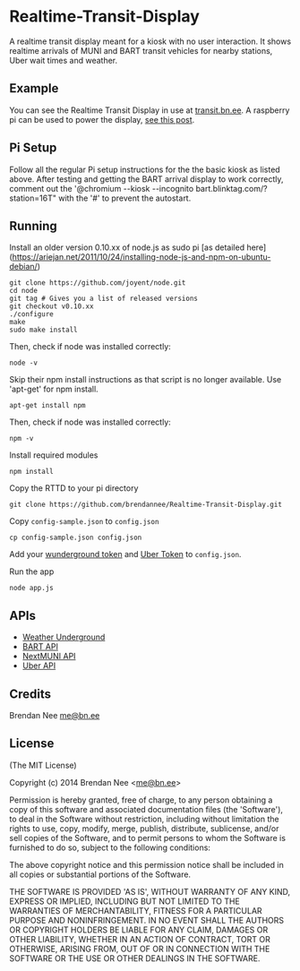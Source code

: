 # Realtime-Transit-Display

A realtime transit display meant for a kiosk with no user interaction.  It shows realtime arrivals of MUNI and BART transit vehicles for nearby stations, Uber wait times and weather.

## Example

You can see the Realtime Transit Display in use at [transit.bn.ee](http://transit.bn.ee).  A raspberry pi can be used to power the display, [see this post](http://blog.bn.ee/2013/01/11/building-a-real-time-transit-information-kiosk-with-raspberry-pi/).

## Pi Setup

Follow all the regular Pi setup instructions for the the basic kiosk as listed above.  After testing and getting the BART arrival display to work correctly, comment out the '@chromium --kiosk --incognito bart.blinktag.com/?station=16T" with the '#' to prevent the autostart.

## Running

Install an older version 0.10.xx of node.js as sudo pi [as detailed here] (https://ariejan.net/2011/10/24/installing-node-js-and-npm-on-ubuntu-debian/)

    git clone https://github.com/joyent/node.git
    cd node
    git tag # Gives you a list of released versions
    git checkout v0.10.xx
    ./configure
    make
    sudo make install
	
Then, check if node was installed correctly:
	
	node -v
	
Skip their npm install instructions as that script is no longer available.  Use 'apt-get' for npm install.	

	apt-get install npm
	
Then, check if node was installed correctly:
	
	npm -v
	
Install required modules

    npm install
	
Copy the RTTD to your pi directory	
	
	git clone https://github.com/brendannee/Realtime-Transit-Display.git
	
Copy `config-sample.json` to `config.json`

    cp config-sample.json config.json

Add your [wunderground token](http://www.wunderground.com/weather/api/) and [Uber Token](https://developer.uber.com) to `config.json`.

Run the app

    node app.js

## APIs

* [Weather Underground](http://api.wunderground.com)
* [BART API](http://api.bart.gov)
* [NextMUNI API](http://www.sfmta.com/cms/asite/nextmunidata.htm)
* [Uber API](https://developer.uber.com)

## Credits

Brendan Nee me@bn.ee

## License

(The MIT License)

Copyright (c) 2014 Brendan Nee &lt;me@bn.ee&gt;

Permission is hereby granted, free of charge, to any person obtaining
a copy of this software and associated documentation files (the
'Software'), to deal in the Software without restriction, including
without limitation the rights to use, copy, modify, merge, publish,
distribute, sublicense, and/or sell copies of the Software, and to
permit persons to whom the Software is furnished to do so, subject to
the following conditions:

The above copyright notice and this permission notice shall be
included in all copies or substantial portions of the Software.

THE SOFTWARE IS PROVIDED 'AS IS', WITHOUT WARRANTY OF ANY KIND,
EXPRESS OR IMPLIED, INCLUDING BUT NOT LIMITED TO THE WARRANTIES OF
MERCHANTABILITY, FITNESS FOR A PARTICULAR PURPOSE AND NONINFRINGEMENT.
IN NO EVENT SHALL THE AUTHORS OR COPYRIGHT HOLDERS BE LIABLE FOR ANY
CLAIM, DAMAGES OR OTHER LIABILITY, WHETHER IN AN ACTION OF CONTRACT,
TORT OR OTHERWISE, ARISING FROM, OUT OF OR IN CONNECTION WITH THE
SOFTWARE OR THE USE OR OTHER DEALINGS IN THE SOFTWARE.
